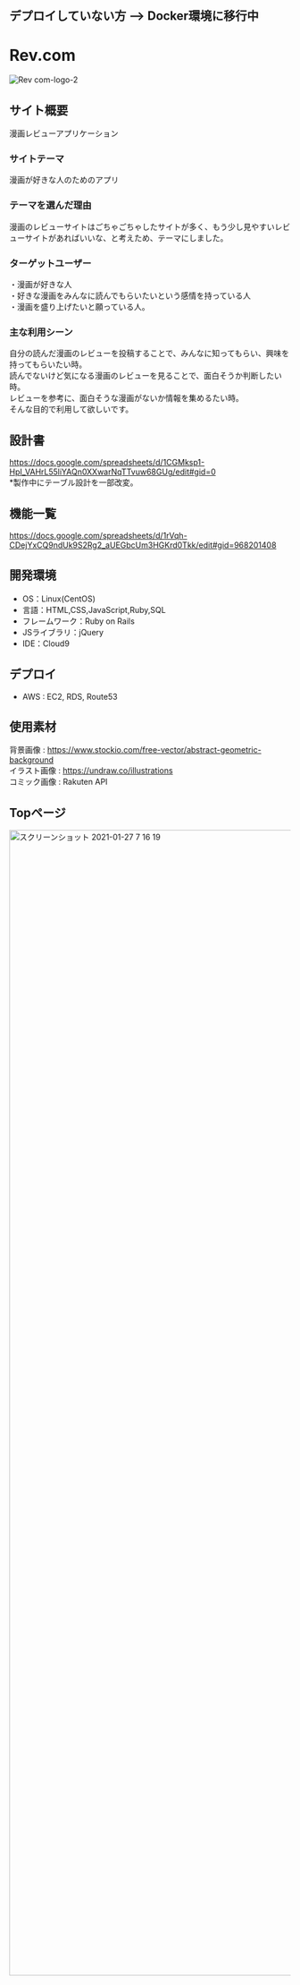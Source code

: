 ## デプロイしていない方 --> Docker環境に移行中

# Rev.com
![Rev  com-logo-2](https://user-images.githubusercontent.com/73174207/105358506-981f2000-5c39-11eb-8c66-f21406bff1f7.png)

## サイト概要
漫画レビューアプリケーション

### サイトテーマ
漫画が好きな人のためのアプリ

### テーマを選んだ理由
漫画のレビューサイトはごちゃごちゃしたサイトが多く、もう少し見やすいレビューサイトがあればいいな、と考えため、テーマにしました。

### ターゲットユーザー
・漫画が好きな人<br>
・好きな漫画をみんなに読んでもらいたいという感情を持っている人<br>
・漫画を盛り上げたいと願っている人。

### 主な利用シーン
自分の読んだ漫画のレビューを投稿することで、みんなに知ってもらい、興味を持ってもらいたい時。<br />
読んでないけど気になる漫画のレビューを見ることで、面白そうか判断したい時。<br />
レビューを参考に、面白そうな漫画がないか情報を集めるたい時。<br />
そんな目的で利用して欲しいです。

## 設計書
 https://docs.google.com/spreadsheets/d/1CGMksp1-HpI_VAHrL55liYAQn0XXwarNqTTvuw68GUg/edit#gid=0 <br />
 *製作中にテーブル設計を一部改変。

## 機能一覧
 https://docs.google.com/spreadsheets/d/1rVqh-CDejYxCQ9ndUk9S2Rg2_aUEGbcUm3HGKrd0Tkk/edit#gid=968201408 

## 開発環境
- OS：Linux(CentOS)
- 言語：HTML,CSS,JavaScript,Ruby,SQL
- フレームワーク：Ruby on Rails
- JSライブラリ：jQuery
- IDE：Cloud9

## デプロイ
- AWS : EC2, RDS, Route53

## 使用素材

背景画像 : https://www.stockio.com/free-vector/abstract-geometric-background<br />
イラスト画像 : https://undraw.co/illustrations<br />
コミック画像 : Rakuten API

## Topページ
<img width="2048" alt="スクリーンショット 2021-01-27 7 16 19" src="https://user-images.githubusercontent.com/73174207/106258625-6b828e00-6261-11eb-9bef-8dbbb1d6c45d.png">
